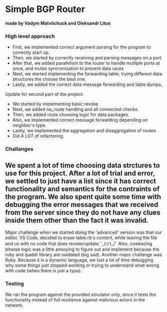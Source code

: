 # Simple BGP Router
**made by Vadym Matviichuck and Oleksandr Litus**

### High level approach 
* First, we implemented correct argument parsing for the program to 
    correctly start up.
* Then, we started by correctly receiving and parsing messages on a port
* After that, we added parallelism to the router to handle multiple ports
    at once, and mutex syncronization to prevent data races
* Next, we started implementing the forwarding table, trying different
    data structures the choose the best one.
* Lastly, we added the correct data message forwarding and table dumps.

Update for second part of the project:
* We started by implementing basic revoke.
* Next, we added no_route handling and all connected checks.
* Then, we added route choosing logic for data packages.
* Also, we implemented correct message forwarding depending on neighbor's type.
* Lastly, we implemented the aggregation and disaggregation of routes.
* Did *A LOT* of refactoring.

### Challanges
We spent a lot of time choosing data strctures to use for this project.
After a lot of trial and error, we settled to just have a list since it 
has correct functionality and semantics for the contraints of the program.
We also spent quite some time with debugging the error messages that we 
received from the server since they do not have any clues inside them other 
than the fact it was invalid.
--
Major challenge when we started doing the 'advanced' version was that
our editor, VS Code, decided to erase table.rb's content, while leaving
the file and us with no code that does revoke/update.¯\_(ツ)_/¯
Also, coalescing bitwise logic was a little annoying to figure out and 
implement because the ruby and ipaddr library are outdated (big sad).
Another major challenge was Ruby. Because it is a dynamic language,
we lost a lot of time debugging why some things just stopped working or
trying to understand what wrong with code (when there is just a typo).

### Testing
We ran the program against the provided simulator only, since it tests the 
functionality instead of full resilience against malicious actors in the 
network. 
